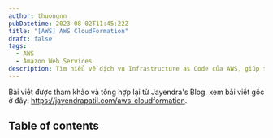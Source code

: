 ```yaml
---
author: thuongnn
pubDatetime: 2023-08-02T11:45:22Z
title: "[AWS] AWS CloudFormation"
draft: false
tags:
  - AWS
  - Amazon Web Services
description: Tìm hiểu về dịch vụ Infrastructure as Code của AWS, giúp tạo và quản lý tài nguyên AWS một cách tự động.
---
```

Bài viết được tham khảo và tổng hợp lại từ Jayendra's Blog, xem bài viết gốc ở đây: https://jayendrapatil.com/aws-cloudformation. 

## Table of contents
